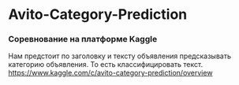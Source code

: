 # Avito-Category-Prediction
### Соревнование на платформе Kaggle 
Нам предстоит по заголовку и тексту объявления предсказывать категорию объявления. То есть классифицировать текст. 
https://www.kaggle.com/c/avito-category-prediction/overview
